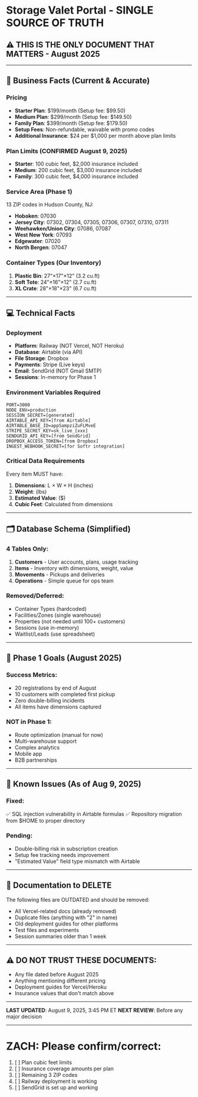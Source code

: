 # Storage Valet Portal - SINGLE SOURCE OF TRUTH
## ⚠️ THIS IS THE ONLY DOCUMENT THAT MATTERS - August 2025

---

## 🎯 Business Facts (Current & Accurate)

### Pricing
- **Starter Plan**: $199/month (Setup fee: $99.50)
- **Medium Plan**: $299/month (Setup fee: $149.50)
- **Family Plan**: $399/month (Setup fee: $179.50)
- **Setup Fees**: Non-refundable, waivable with promo codes
- **Additional Insurance**: $24 per $1,000 per month above plan limits

### Plan Limits (CONFIRMED August 9, 2025)
- **Starter**: 100 cubic feet, $2,000 insurance included
- **Medium**: 200 cubic feet, $3,000 insurance included  
- **Family**: 300 cubic feet, $4,000 insurance included

### Service Area (Phase 1)
13 ZIP codes in Hudson County, NJ:
- **Hoboken**: 07030
- **Jersey City**: 07302, 07304, 07305, 07306, 07307, 07310, 07311
- **Weehawken/Union City**: 07086, 07087
- **West New York**: 07093
- **Edgewater**: 07020
- **North Bergen**: 07047

### Container Types (Our Inventory)
1. **Plastic Bin**: 27"×17"×12" (3.2 cu.ft)
2. **Soft Tote**: 24"×16"×12" (2.7 cu.ft)
3. **XL Crate**: 28"×18"×23" (6.7 cu.ft)

---

## 💻 Technical Facts

### Deployment
- **Platform**: Railway (NOT Vercel, NOT Heroku)
- **Database**: Airtable (via API)
- **File Storage**: Dropbox
- **Payments**: Stripe (Live keys)
- **Email**: SendGrid (NOT Gmail SMTP)
- **Sessions**: In-memory for Phase 1

### Environment Variables Required
```
PORT=3000
NODE_ENV=production
SESSION_SECRET=[generated]
AIRTABLE_API_KEY=[from Airtable]
AIRTABLE_BASE_ID=appSampziZuFLMveE
STRIPE_SECRET_KEY=sk_live_[xxx]
SENDGRID_API_KEY=[from SendGrid]
DROPBOX_ACCESS_TOKEN=[from Dropbox]
INGEST_WEBHOOK_SECRET=[for Softr integration]
```

### Critical Data Requirements
Every item MUST have:
1. **Dimensions**: L × W × H (inches)
2. **Weight**: (lbs)
3. **Estimated Value**: ($)
4. **Cubic Feet**: Calculated from dimensions

---

## 🗂️ Database Schema (Simplified)

### 4 Tables Only:
1. **Customers** - User accounts, plans, usage tracking
2. **Items** - Inventory with dimensions, weight, value
3. **Movements** - Pickups and deliveries
4. **Operations** - Simple queue for ops team

### Removed/Deferred:
- Container Types (hardcoded)
- Facilities/Zones (single warehouse)
- Properties (not needed until 100+ customers)
- Sessions (use in-memory)
- Waitlist/Leads (use spreadsheet)

---

## 🚀 Phase 1 Goals (August 2025)

### Success Metrics:
- 20 registrations by end of August
- 10 customers with completed first pickup
- Zero double-billing incidents
- All items have dimensions captured

### NOT in Phase 1:
- Route optimization (manual for now)
- Multi-warehouse support
- Complex analytics
- Mobile app
- B2B partnerships

---

## 🐛 Known Issues (As of Aug 9, 2025)

### Fixed:
✅ SQL injection vulnerability in Airtable formulas
✅ Repository migration from $HOME to proper directory

### Pending:
- Double-billing risk in subscription creation
- Setup fee tracking needs improvement
- "Estimated Value" field type mismatch with Airtable

---

## 📝 Documentation to DELETE

The following files are OUTDATED and should be removed:
- All Vercel-related docs (already removed)
- Duplicate files (anything with "2" in name)
- Old deployment guides for other platforms
- Test files and experiments
- Session summaries older than 1 week

---

## ⚠️ DO NOT TRUST THESE DOCUMENTS:
- Any file dated before August 2025
- Anything mentioning different pricing
- Deployment guides for Vercel/Heroku
- Insurance values that don't match above

---

**LAST UPDATED**: August 9, 2025, 3:45 PM ET
**NEXT REVIEW**: Before any major decision

---

# ZACH: Please confirm/correct:
1. [ ] Plan cubic feet limits
2. [ ] Insurance coverage amounts per plan
3. [ ] Remaining 3 ZIP codes
4. [ ] Railway deployment is working
5. [ ] SendGrid is set up and working